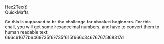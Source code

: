 Hex2Tex(t)  
QuickMaffs

So this is supposed to be the challenge for absolute beginners. For this chall, you will get some hexadecimal numbers, and have to convert them to human readable text: 666c61677b6469735f69735f615f666c346767675f68317d 
